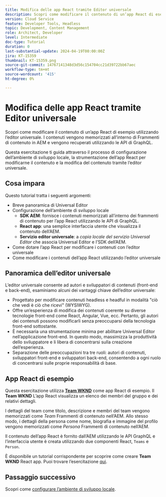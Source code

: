 ```yaml
---
title: Modifica delle app React tramite Editor universale
description: Scopri come modificare il contenuto di un’app React di esempio utilizzando l’editor universale.
version: Cloud Service
feature: Developer Tools, Headless
topic: Development, Content Management
role: Architect, Developer
level: Intermediate
doc-type: Tutorial
duration: 0
last-substantial-update: 2024-04-19T00:00:00Z
jira: KT-15359
thumbnail: KT-15359.png
source-git-commit: 14767141348d3d56c154704cc21d39722bb67aec
workflow-type: tm+mt
source-wordcount: '415'
ht-degree: 0%

---
```



# Modifica delle app React tramite Editor universale

Scopri come modificare il contenuto di un’app React di esempio utilizzando l’editor universale. I contenuti vengono memorizzati all’interno di Frammenti di contenuto in AEM e vengono recuperati utilizzando le API di GraphQL.

Questa esercitazione ti guida attraverso il processo di configurazione dell’ambiente di sviluppo locale, la strumentazione dell’app React per modificarne il contenuto e la modifica del contenuto tramite l’editor universale.

## Cosa impara

Questo tutorial tratta i seguenti argomenti:

- Breve panoramica di Universal Editor
- Configurazione dell’ambiente di sviluppo locale
   - **SDK AEM**: fornisce i contenuti memorizzati all’interno dei frammenti di contenuto per l’app React utilizzando le API di GraphQL.
   - **React app**: una semplice interfaccia utente che visualizza il contenuto dell’AEM.
   - **Servizio editor universale**: a _copia locale del servizio Universal Editor_ che associa Universal Editor e l’SDK dell’AEM.
- Come dotare l’app React per modificare i contenuti con l’editor universale
- Come modificare i contenuti dell’app React utilizzando l’editor universale


## Panoramica dell’editor universale

L’editor universale consente ad autori e sviluppatori di contenuti (front-end e back-end), esaminiamo alcuni dei vantaggi chiave dell’editor universale:

- Progettato per modificare contenuti headless e headful in modalità &quot;ciò che vedi è ciò che ricevi&quot; (WYSIWYG).
- Offre un’esperienza di modifica dei contenuti coerente su diverse tecnologie front-end come React, Angular, Vue, ecc. Pertanto, gli autori dei contenuti possono modificarli senza preoccuparsi della tecnologia front-end sottostante.
- È necessaria una strumentazione minima per abilitare Universal Editor nell’applicazione front-end. In questo modo, massimizza la produttività dello sviluppatore e li libera di concentrarsi sulla creazione dell’esperienza.
- Separazione delle preoccupazioni tra tre ruoli: autori di contenuti, sviluppatori front-end e sviluppatori back-end, consentendo a ogni ruolo di concentrarsi sulle proprie responsabilità di base.


## App React di esempio

Questa esercitazione utilizza [**Team WKND**](https://github.com/adobe/aem-guides-wknd-graphql/tree/main/basic-tutorial#react-app---basic-tutorial---teampersons) come app React di esempio. Il **Team WKND** L’app React visualizza un elenco dei membri del gruppo e dei relativi dettagli.

I dettagli del team come titolo, descrizione e membri del team vengono memorizzati come _Team_ Frammenti di contenuto nell’AEM. Allo stesso modo, i dettagli della persona come nome, biografia e immagine del profilo vengono memorizzati come _Persona_ Frammenti di contenuto nell’AEM.

Il contenuto dell’app React è fornito dall’AEM utilizzando le API GraphQL e l’interfaccia utente è creata utilizzando due componenti React, `Teams` e `Person`.

È disponibile un tutorial corrispondente per scoprire come creare **Team WKND** React app. Puoi trovare l’esercitazione [qui](https://experienceleague.adobe.com/en/docs/experience-manager-learn/getting-started-with-aem-headless/graphql/multi-step/overview).

## Passaggio successivo

Scopri come [configurare l’ambiente di sviluppo locale](./local-development-setup.md).

